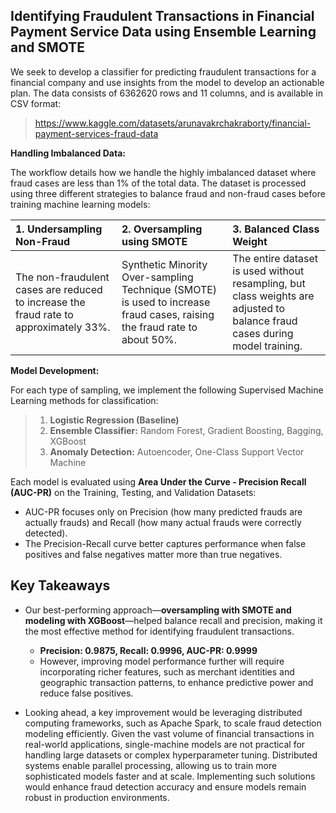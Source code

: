 ## Identifying Fraudulent Transactions in Financial Payment Service Data using Ensemble Learning and SMOTE

We seek to develop a classifier for predicting fraudulent transactions for a financial company and use insights from the model to develop an actionable plan. The data consists of 6362620 rows and 11 columns, and is available in CSV format: 

> https://www.kaggle.com/datasets/arunavakrchakraborty/financial-payment-services-fraud-data

**Handling Imbalanced Data:**

The workflow details how we handle the highly imbalanced dataset where fraud cases are less than 1% of the total data. The dataset is processed using three different strategies to balance fraud and non-fraud cases before training machine learning models:

|1. Undersampling Non-Fraud|2. Oversampling using SMOTE|3. Balanced Class Weight|
|:-|:-|:-|
|The non-fraudulent cases are reduced to increase the fraud rate to approximately 33%.|Synthetic Minority Over-sampling Technique (SMOTE) is used to increase fraud cases, raising the fraud rate to about 50%.|The entire dataset is used without resampling, but class weights are adjusted to balance fraud cases during model training.|

**Model Development:**

For each type of sampling, we implement the following Supervised Machine Learning methods for classification:

> 1. **Logistic Regression (Baseline)** 
> 2. **Ensemble Classifier:** Random Forest, Gradient Boosting, Bagging, XGBoost
> 3. **Anomaly Detection:** Autoencoder, One-Class Support Vector Machine

Each model is evaluated using **Area Under the Curve - Precision Recall (AUC-PR)** on the Training, Testing, and Validation Datasets:

* AUC-PR focuses only on Precision (how many predicted frauds are actually frauds) and Recall (how many actual frauds were correctly detected).
* The Precision-Recall curve better captures performance when false positives and false negatives matter more than true negatives.

## Key Takeaways

* Our best-performing approach—**oversampling with SMOTE and modeling with XGBoost**—helped balance recall and precision, making it the most effective method for identifying fraudulent transactions.
  * **Precision: 0.9875, Recall: 0.9996, AUC-PR: 0.9999**</mark>
  * However, improving model performance further will require incorporating richer features, such as merchant identities and geographic transaction patterns, to enhance predictive power and reduce false positives.
    
* Looking ahead, a key improvement would be leveraging distributed computing frameworks, such as Apache Spark, to scale fraud detection modeling efficiently. Given the vast volume of financial transactions in real-world applications, single-machine models are not practical for handling large datasets or complex hyperparameter tuning. Distributed systems enable parallel processing, allowing us to train more sophisticated models faster and at scale. Implementing such solutions would enhance fraud detection accuracy and ensure models remain robust in production environments.



